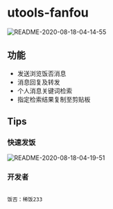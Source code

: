 # utools-fanfou

![README-2020-08-18-04-14-55](http://images.xifan.fun/README-2020-08-18-04-14-55.png)

## 功能

- 发送浏览饭否消息
- 消息回复及转发
- 个人消息关键词检索
- 指定检索结果复制至剪贴板

## Tips

### 快速发饭

![README-2020-08-18-04-19-51](http://images.xifan.fun/README-2020-08-18-04-19-51.png)

### 开发者

```

饭否：稀饭233

```
